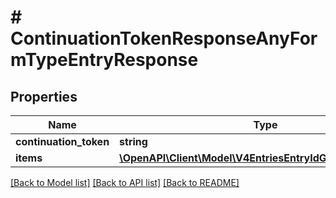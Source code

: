 # # ContinuationTokenResponseAnyFormTypeEntryResponse

## Properties

Name | Type | Description | Notes
------------ | ------------- | ------------- | -------------
**continuation_token** | **string** |  | [optional]
**items** | [**\OpenAPI\Client\Model\V4EntriesEntryIdGet200Response[]**](V4EntriesEntryIdGet200Response.md) |  | [optional]

[[Back to Model list]](../../README.md#models) [[Back to API list]](../../README.md#endpoints) [[Back to README]](../../README.md)
